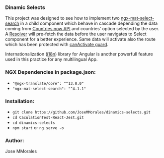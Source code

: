 ### Dinamic Selects
This project was designed to see how to implement two [ngx-mat-select-search](https://www.npmjs.com/package/ngx-mat-select-search) in a child component which behave in cascade depending the data coming from [Countries now API](https://countriesnow.space/) and countries' option selected by the user. A [Resolver](https://angular.io/api/router/Resolve) will pre-fetch the data before the user navigates to Select component for a better experience. Same data will activate also the route which has been protected with [canActivate guard](https://angular.io/api/router/CanActivate).

Internationalization ([i18n](https://www.npmjs.com/package/@ngx-translate/core/v/13.0.0)) library for Angular is another powerfull feature used in this practice for any multilingual App.

### NGX Dependencies in package.json:
* `"@ngx-translate/core": "^13.0.0"`
*  `"ngx-mat-select-search": "^4.1.1"`

### Installation:
* `git clone https://github.com/JoseMMorales/dinamics-selects.git`
* `cd CaculationTest-React-Jest.git`
* `cd dinamics-selects`
* `npm start` or `ng serve -o`

### Author:
Jose MMorales
